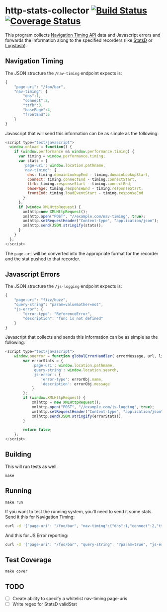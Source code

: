 # http-stats-collector [![Build Status](https://travis-ci.org/lanyonm/http-stats-collector.svg)](https://travis-ci.org/lanyonm/http-stats-collector) [![Coverage Status](https://coveralls.io/repos/lanyonm/http-stats-collector/badge.svg)](https://coveralls.io/r/lanyonm/http-stats-collector)
This program collects [Navigation Timing API](http://www.html5rocks.com/en/tutorials/webperformance/basics/) data and Javascript errors and forwards the information along to the specified recorders (like [StatsD](https://github.com/etsy/statsd/) or [Logstash](http://logstash.net/)).

## Navigation Timing
The JSON structure the `/nav-timing` endpoint expects is:

```javascript
{
	"page-uri": "/foo/bar",
	"nav-timing": {
		"dns":1,
		"connect":2,
		"ttfb":3,
		"basePage":4,
		"frontEnd":5
	}
}
```

Javascript that will send this information can be as simple as the following:

```javascript
<script type="text/javascript">
  window.onload = function() {
    if (window.performance && window.performance.timing) {
      var timing = window.performance.timing;
      var stats = {
        'page-uri': window.location.pathname,
        'nav-timing': {
          dns: timing.domainLookupEnd - timing.domainLookupStart,
          connect: timing.connectEnd - timing.connectStart,
          ttfb: timing.responseStart - timing.connectEnd,
          basePage: timing.responseEnd - timing.responseStart,
          frontEnd: timing.loadEventStart - timing.responseEnd
        }
      };
      if (window.XMLHttpRequest) {
        xmlhttp=new XMLHttpRequest();
        xmlhttp.open("POST", "//example.com/nav-timing", true);
        xmlhttp.setRequestHeader("Content-type", "application/json");
        xmlhttp.send(JSON.stringify(stats));
      }
    }
  };
</script>
```

The `page-uri` will be converted into the appropriate format for the recorder and the stat pushed to that recorder.

## Javascript Errors
The JSON structure the `/js-logging` endpoint expects is:

```javascript
{
	"page-uri": "fizz/buzz",
	"query-string": "param=value&other=not",
	"js-error": {
		"error-type": "ReferenceError",
		"description": "func is not defined"
	}
}
```

Javascript that collects and sends this information can be as simple as the following:

```javascript
<script type="text/javascript">
	window.onerror = function globalErrorHandler( errorMessage, url, lineNumber, charPos, errorObj ) {
		var errorStats = {
			'page-uri': window.location.pathname,
			'query-string': window.location.search,
			'js-error': {
				'error-type': errorObj.name,
				'description': errorObj.message
			}
		};
		if (window.XMLHttpRequest) {
			xmlhttp = new XMLHttpRequest();
			xmlhttp.open("POST", "//example.com/js-logging", true);
			xmlhttp.setRequestHeader("Content-type", "application/json");
			xmlhttp.send(JSON.stringify(errorStats));
		}

		return false;
	};
</script>
```

## Building
This will run tests as well.

	make

## Running

	make run

If you want to test the running system, you'll need to send it some stats. Send it this for Navigation Timing:

```bash
curl -d '{"page-uri": "/foo/bar", "nav-timing":{"dns":1,"connect":2,"ttfb":3,"basePage":4,"frontEnd":5}}' -H "X-Real-Ip: 192.168.0.1" http://localhost:8080/nav-timing
```
And this for JS Error reporting:
```bash
curl -d '{"page-uri": "/foo/bar", "query-string": "?param=true", "js-error":{"error-type": "ReferenceError", "description": "func is not defined"}}' -H "X-Real-Ip: 192.168.0.1" http://localhost:8080/js-error
```

## Test Coverage

	make cover

## TODO

- [ ] Create ability to specify a whitelist nav-timing page-uris
- [ ] Write regex for StatsD validStat
